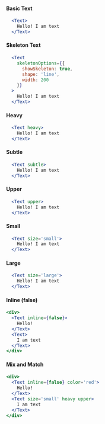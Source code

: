 #### Basic Text

```jsx
  <Text>
    Hello! I am text
  </Text>
```

#### Skeleton Text

```jsx
  <Text
    skeletonOptions={{
      showSkeleton: true,
      shape: 'line',
      width: 200
    }}
  >
    Hello! I am text
  </Text>
```

#### Heavy

```jsx
  <Text heavy>
    Hello! I am text
  </Text>
```

#### Subtle

```jsx
  <Text subtle>
    Hello! I am text
  </Text>
```

#### Upper

```jsx
  <Text upper>
    Hello! I am text
  </Text>
```

#### Small

```jsx
  <Text size='small'>
    Hello! I am text
  </Text>
```

#### Large

```jsx
  <Text size='large'>
    Hello! I am text
  </Text>
```

#### Inline (false)

```jsx
<div>
  <Text inline={false}>
    Hello!
  </Text>
  <Text>
    I am text
  </Text>
</div>
```

#### Mix and Match

```jsx
<div>
  <Text inline={false} color='red'>
    Hello!
  </Text>
  <Text size='small' heavy upper>
    I am text
  </Text>
</div>
```
